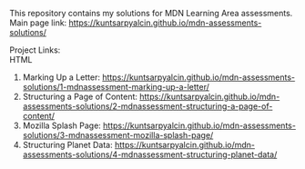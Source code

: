 This repository contains my solutions for MDN Learning Area assessments.
Main page link: https://kuntsarpyalcin.github.io/mdn-assessments-solutions/

Project Links:  
HTML
1. Marking Up a Letter: https://kuntsarpyalcin.github.io/mdn-assessments-solutions/1-mdnassessment-marking-up-a-letter/
2. Structuring a Page of Content: https://kuntsarpyalcin.github.io/mdn-assessments-solutions/2-mdnassessment-structuring-a-page-of-content/
3. Mozilla Splash Page: https://kuntsarpyalcin.github.io/mdn-assessments-solutions/3-mdnassessment-mozilla-splash-page/
4. Structuring Planet Data: https://kuntsarpyalcin.github.io/mdn-assessments-solutions/4-mdnassessment-structuring-planet-data/